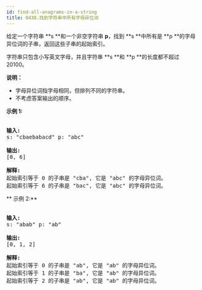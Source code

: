 ```yaml
---
id: find-all-anagrams-in-a-string
title: 0438.找到字符串中所有字母异位词
---
```

给定一个字符串 **s **和一个非空字符串 **p**，找到 **s **中所有是 **p **的字母异位词的子串，返回这些子串的起始索引。

字符串只包含小写英文字母，并且字符串 **s **和 **p **的长度都不超过 20100。

**说明：**


- 字母异位词指字母相同，但排列不同的字符串。
- 不考虑答案输出的顺序。

**示例 1:**


<pre><br/><strong>输入:</strong><br/>s: &#34;cbaebabacd&#34; p: &#34;abc&#34;<br/><br/><strong>输出:</strong><br/>[0, 6]<br/><br/><strong>解释:</strong><br/>起始索引等于 0 的子串是 &#34;cba&#34;, 它是 &#34;abc&#34; 的字母异位词。<br/>起始索引等于 6 的子串是 &#34;bac&#34;, 它是 &#34;abc&#34; 的字母异位词。<br/></pre>

** 示例 2:**


<pre><br/><strong>输入:</strong><br/>s: &#34;abab&#34; p: &#34;ab&#34;<br/><br/><strong>输出:</strong><br/>[0, 1, 2]<br/><br/><strong>解释:</strong><br/>起始索引等于 0 的子串是 &#34;ab&#34;, 它是 &#34;ab&#34; 的字母异位词。<br/>起始索引等于 1 的子串是 &#34;ba&#34;, 它是 &#34;ab&#34; 的字母异位词。<br/>起始索引等于 2 的子串是 &#34;ab&#34;, 它是 &#34;ab&#34; 的字母异位词。<br/></pre>

